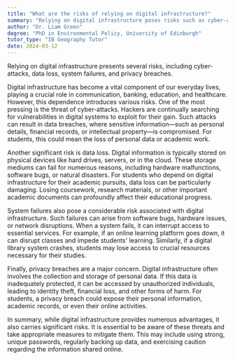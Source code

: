 ```yaml
---
title: "What are the risks of relying on digital infrastructure?"
summary: "Relying on digital infrastructure poses risks such as cyber-attacks, data loss, system failures, and privacy breaches."
author: "Dr. Liam Green"
degree: "PhD in Environmental Policy, University of Edinburgh"
tutor_type: "IB Geography Tutor"
date: 2024-03-12
---
```


Relying on digital infrastructure presents several risks, including cyber-attacks, data loss, system failures, and privacy breaches.

Digital infrastructure has become a vital component of our everyday lives, playing a crucial role in communication, banking, education, and healthcare. However, this dependence introduces various risks. One of the most pressing is the threat of cyber-attacks. Hackers are continually searching for vulnerabilities in digital systems to exploit for their gain. Such attacks can result in data breaches, where sensitive information—such as personal details, financial records, or intellectual property—is compromised. For students, this could mean the loss of personal data or academic work.

Another significant risk is data loss. Digital information is typically stored on physical devices like hard drives, servers, or in the cloud. These storage mediums can fail for numerous reasons, including hardware malfunctions, software bugs, or natural disasters. For students who depend on digital infrastructure for their academic pursuits, data loss can be particularly damaging. Losing coursework, research materials, or other important academic documents can profoundly affect their educational progress.

System failures also pose a considerable risk associated with digital infrastructure. Such failures can arise from software bugs, hardware issues, or network disruptions. When a system fails, it can interrupt access to essential services. For example, if an online learning platform goes down, it can disrupt classes and impede students' learning. Similarly, if a digital library system crashes, students may lose access to crucial resources necessary for their studies.

Finally, privacy breaches are a major concern. Digital infrastructure often involves the collection and storage of personal data. If this data is inadequately protected, it can be accessed by unauthorized individuals, leading to identity theft, financial loss, and other forms of harm. For students, a privacy breach could expose their personal information, academic records, or even their online activities.

In summary, while digital infrastructure provides numerous advantages, it also carries significant risks. It is essential to be aware of these threats and take appropriate measures to mitigate them. This may include using strong, unique passwords, regularly backing up data, and exercising caution regarding the information shared online.
    